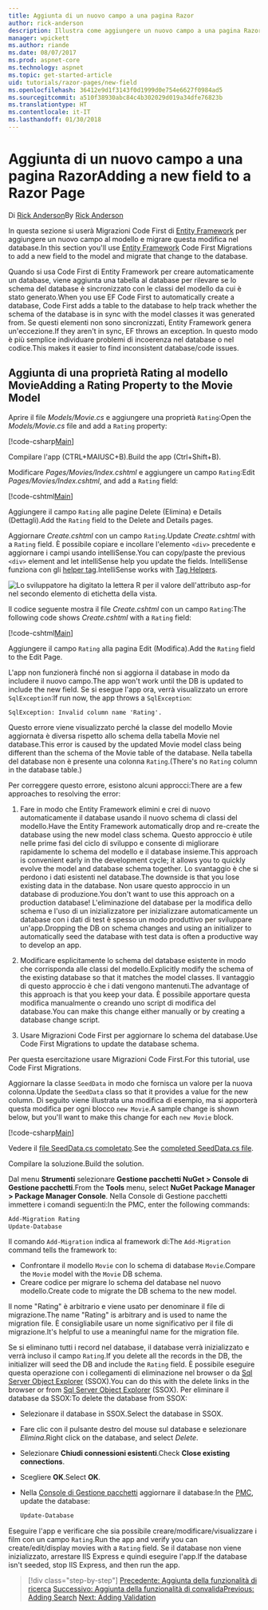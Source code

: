 ```yaml
---
title: Aggiunta di un nuovo campo a una pagina Razor
author: rick-anderson
description: Illustra come aggiungere un nuovo campo a una pagina Razor con Entity Framework Core
manager: wpickett
ms.author: riande
ms.date: 08/07/2017
ms.prod: aspnet-core
ms.technology: aspnet
ms.topic: get-started-article
uid: tutorials/razor-pages/new-field
ms.openlocfilehash: 36412e9d1f3143f0d1999d0e754e6627f0984ad5
ms.sourcegitcommit: a510f38930abc84c4b302029d019a34dfe76823b
ms.translationtype: HT
ms.contentlocale: it-IT
ms.lasthandoff: 01/30/2018
---
```

# <a name="adding-a-new-field-to-a-razor-page"></a><span data-ttu-id="c04ab-103">Aggiunta di un nuovo campo a una pagina Razor</span><span class="sxs-lookup"><span data-stu-id="c04ab-103">Adding a new field to a Razor Page</span></span>

<span data-ttu-id="c04ab-104">Di [Rick Anderson](https://twitter.com/RickAndMSFT)</span><span class="sxs-lookup"><span data-stu-id="c04ab-104">By [Rick Anderson](https://twitter.com/RickAndMSFT)</span></span>

<span data-ttu-id="c04ab-105">In questa sezione si userà Migrazioni Code First di [Entity Framework](https://docs.microsoft.com/ef/core/get-started/aspnetcore/new-db) per aggiungere un nuovo campo al modello e migrare questa modifica nel database.</span><span class="sxs-lookup"><span data-stu-id="c04ab-105">In this section you'll use [Entity Framework](https://docs.microsoft.com/ef/core/get-started/aspnetcore/new-db) Code First Migrations to add a new field to the model and migrate that change to the database.</span></span>

<span data-ttu-id="c04ab-106">Quando si usa Code First di Entity Framework per creare automaticamente un database, viene aggiunta una tabella al database per rilevare se lo schema del database è sincronizzato con le classi del modello da cui è stato generato.</span><span class="sxs-lookup"><span data-stu-id="c04ab-106">When you use EF Code First to automatically create a database, Code First adds a table to the database to help track whether the schema of the database is in sync with the model classes it was generated from.</span></span> <span data-ttu-id="c04ab-107">Se questi elementi non sono sincronizzati, Entity Framework genera un'eccezione.</span><span class="sxs-lookup"><span data-stu-id="c04ab-107">If they aren't in sync, EF throws an exception.</span></span> <span data-ttu-id="c04ab-108">In questo modo è più semplice individuare problemi di incoerenza nel database o nel codice.</span><span class="sxs-lookup"><span data-stu-id="c04ab-108">This makes it easier to find inconsistent database/code issues.</span></span>

## <a name="adding-a-rating-property-to-the-movie-model"></a><span data-ttu-id="c04ab-109">Aggiunta di una proprietà Rating al modello Movie</span><span class="sxs-lookup"><span data-stu-id="c04ab-109">Adding a Rating Property to the Movie Model</span></span>

<span data-ttu-id="c04ab-110">Aprire il file *Models/Movie.cs* e aggiungere una proprietà `Rating`:</span><span class="sxs-lookup"><span data-stu-id="c04ab-110">Open the *Models/Movie.cs* file and add a `Rating` property:</span></span>

[!code-csharp[Main](razor-pages-start/sample/RazorPagesMovie/Models/MovieDateRating.cs?highlight=11&range=7-18)]

<span data-ttu-id="c04ab-111">Compilare l'app (CTRL+MAIUSC+B).</span><span class="sxs-lookup"><span data-stu-id="c04ab-111">Build the app (Ctrl+Shift+B).</span></span>

<span data-ttu-id="c04ab-112">Modificare *Pages/Movies/Index.cshtml* e aggiungere un campo `Rating`:</span><span class="sxs-lookup"><span data-stu-id="c04ab-112">Edit *Pages/Movies/Index.cshtml*, and add a `Rating` field:</span></span>

[!code-cshtml[Main](razor-pages-start/sample/RazorPagesMovie/Pages/Movies/Index.cshtml?highlight=40-42,61-63)]

<span data-ttu-id="c04ab-113">Aggiungere il campo `Rating` alle pagine Delete (Elimina) e Details (Dettagli).</span><span class="sxs-lookup"><span data-stu-id="c04ab-113">Add the `Rating` field to the Delete and Details pages.</span></span>

<span data-ttu-id="c04ab-114">Aggiornare *Create.cshtml* con un campo `Rating`.</span><span class="sxs-lookup"><span data-stu-id="c04ab-114">Update *Create.cshtml* with a `Rating` field.</span></span> <span data-ttu-id="c04ab-115">È possibile copiare e incollare l'elemento `<div>` precedente e aggiornare i campi usando intelliSense.</span><span class="sxs-lookup"><span data-stu-id="c04ab-115">You can copy/paste the previous `<div>` element and let intelliSense help you update the fields.</span></span> <span data-ttu-id="c04ab-116">IntelliSense funziona con gli [helper tag](xref:mvc/views/tag-helpers/intro).</span><span class="sxs-lookup"><span data-stu-id="c04ab-116">IntelliSense works with [Tag Helpers](xref:mvc/views/tag-helpers/intro).</span></span>

![Lo sviluppatore ha digitato la lettera R per il valore dell'attributo asp-for nel secondo elemento di etichetta della vista.](new-field/_static/cr.png)

<span data-ttu-id="c04ab-120">Il codice seguente mostra il file *Create.cshtml* con un campo `Rating`:</span><span class="sxs-lookup"><span data-stu-id="c04ab-120">The following code shows *Create.cshtml* with a `Rating` field:</span></span>

[!code-cshtml[Main](razor-pages-start/sample/RazorPagesMovie/Pages/Movies/Create.cshtml?highlight=36-40)]

<span data-ttu-id="c04ab-121">Aggiungere il campo `Rating` alla pagina Edit (Modifica).</span><span class="sxs-lookup"><span data-stu-id="c04ab-121">Add the `Rating` field to the Edit Page.</span></span>

<span data-ttu-id="c04ab-122">L'app non funzionerà finché non si aggiorna il database in modo da includere il nuovo campo.</span><span class="sxs-lookup"><span data-stu-id="c04ab-122">The app won't work until the DB is updated to include the new field.</span></span> <span data-ttu-id="c04ab-123">Se si esegue l'app ora, verrà visualizzato un errore `SqlException`:</span><span class="sxs-lookup"><span data-stu-id="c04ab-123">If run now, the app throws a `SqlException`:</span></span>

```
SqlException: Invalid column name 'Rating'.
```

<span data-ttu-id="c04ab-124">Questo errore viene visualizzato perché la classe del modello Movie aggiornata è diversa rispetto allo schema della tabella Movie nel database.</span><span class="sxs-lookup"><span data-stu-id="c04ab-124">This error is caused by the updated Movie model class being different than the schema of the Movie table of the database.</span></span> <span data-ttu-id="c04ab-125">Nella tabella del database non è presente una colonna `Rating`.</span><span class="sxs-lookup"><span data-stu-id="c04ab-125">(There's no `Rating` column in the database table.)</span></span>

<span data-ttu-id="c04ab-126">Per correggere questo errore, esistono alcuni approcci:</span><span class="sxs-lookup"><span data-stu-id="c04ab-126">There are a few approaches to resolving the error:</span></span>

1. <span data-ttu-id="c04ab-127">Fare in modo che Entity Framework elimini e crei di nuovo automaticamente il database usando il nuovo schema di classi del modello.</span><span class="sxs-lookup"><span data-stu-id="c04ab-127">Have the Entity Framework automatically drop and re-create the database using  the new model class schema.</span></span> <span data-ttu-id="c04ab-128">Questo approccio è utile nelle prime fasi del ciclo di sviluppo e consente di migliorare rapidamente lo schema del modello e il database insieme.</span><span class="sxs-lookup"><span data-stu-id="c04ab-128">This approach is convenient early in the development cycle; it allows you to quickly evolve the model and database schema together.</span></span> <span data-ttu-id="c04ab-129">Lo svantaggio è che si perdono i dati esistenti nel database.</span><span class="sxs-lookup"><span data-stu-id="c04ab-129">The downside is that you lose existing data in the database.</span></span> <span data-ttu-id="c04ab-130">Non usare questo approccio in un database di produzione.</span><span class="sxs-lookup"><span data-stu-id="c04ab-130">You don't want to use this approach on a production database!</span></span> <span data-ttu-id="c04ab-131">L'eliminazione del database per la modifica dello schema e l'uso di un inizializzatore per inizializzare automaticamente un database con i dati di test è spesso un modo produttivo per sviluppare un'app.</span><span class="sxs-lookup"><span data-stu-id="c04ab-131">Dropping the DB on schema changes and using an initializer to automatically seed the database with test data is often a productive way to develop an app.</span></span>

2. <span data-ttu-id="c04ab-132">Modificare esplicitamente lo schema del database esistente in modo che corrisponda alle classi del modello.</span><span class="sxs-lookup"><span data-stu-id="c04ab-132">Explicitly modify the schema of the existing database so that it matches the model classes.</span></span> <span data-ttu-id="c04ab-133">Il vantaggio di questo approccio è che i dati vengono mantenuti.</span><span class="sxs-lookup"><span data-stu-id="c04ab-133">The advantage of this approach is that you keep your data.</span></span> <span data-ttu-id="c04ab-134">È possibile apportare questa modifica manualmente o creando uno script di modifica del database.</span><span class="sxs-lookup"><span data-stu-id="c04ab-134">You can make this change either manually or by creating a database change script.</span></span>

3. <span data-ttu-id="c04ab-135">Usare Migrazioni Code First per aggiornare lo schema del database.</span><span class="sxs-lookup"><span data-stu-id="c04ab-135">Use Code First Migrations to update the database schema.</span></span>

<span data-ttu-id="c04ab-136">Per questa esercitazione usare Migrazioni Code First.</span><span class="sxs-lookup"><span data-stu-id="c04ab-136">For this tutorial, use Code First Migrations.</span></span>

<span data-ttu-id="c04ab-137">Aggiornare la classe `SeedData` in modo che fornisca un valore per la nuova colonna.</span><span class="sxs-lookup"><span data-stu-id="c04ab-137">Update the `SeedData` class so that it provides a value for the new column.</span></span> <span data-ttu-id="c04ab-138">Di seguito viene illustrata una modifica di esempio, ma si apporterà questa modifica per ogni blocco `new Movie`.</span><span class="sxs-lookup"><span data-stu-id="c04ab-138">A sample change is shown below, but you'll want to make this change for each `new Movie` block.</span></span>

[!code-csharp[Main](razor-pages-start/sample/RazorPagesMovie/Models/SeedDataRating.cs?name=snippet1&highlight=8)]

<span data-ttu-id="c04ab-139">Vedere il [file SeedData.cs completato](https://github.com/aspnet/Docs/blob/master/aspnetcore/tutorials/razor-pages/razor-pages-start/sample/RazorPagesMovie/Models/SeedDataRating.cs).</span><span class="sxs-lookup"><span data-stu-id="c04ab-139">See the [completed SeedData.cs file](https://github.com/aspnet/Docs/blob/master/aspnetcore/tutorials/razor-pages/razor-pages-start/sample/RazorPagesMovie/Models/SeedDataRating.cs).</span></span>

<span data-ttu-id="c04ab-140">Compilare la soluzione.</span><span class="sxs-lookup"><span data-stu-id="c04ab-140">Build the solution.</span></span>

<a name="pmc"></a> <span data-ttu-id="c04ab-141">Dal menu **Strumenti** selezionare **Gestione pacchetti NuGet > Console di Gestione pacchetti**.</span><span class="sxs-lookup"><span data-stu-id="c04ab-141">From the **Tools** menu, select **NuGet Package Manager > Package Manager Console**.</span></span>
<span data-ttu-id="c04ab-142">Nella Console di Gestione pacchetti immettere i comandi seguenti:</span><span class="sxs-lookup"><span data-stu-id="c04ab-142">In the PMC, enter the following commands:</span></span>

```powershell
Add-Migration Rating
Update-Database
```

<span data-ttu-id="c04ab-143">Il comando `Add-Migration` indica al framework di:</span><span class="sxs-lookup"><span data-stu-id="c04ab-143">The `Add-Migration` command tells the framework to:</span></span>

* <span data-ttu-id="c04ab-144">Confrontare il modello `Movie` con lo schema di database `Movie`.</span><span class="sxs-lookup"><span data-stu-id="c04ab-144">Compare the `Movie` model with the `Movie` DB schema.</span></span>
* <span data-ttu-id="c04ab-145">Creare codice per migrare lo schema del database nel nuovo modello.</span><span class="sxs-lookup"><span data-stu-id="c04ab-145">Create code to migrate the DB schema to the new model.</span></span>

<span data-ttu-id="c04ab-146">Il nome "Rating" è arbitrario e viene usato per denominare il file di migrazione.</span><span class="sxs-lookup"><span data-stu-id="c04ab-146">The name "Rating" is arbitrary and is used to name the migration file.</span></span> <span data-ttu-id="c04ab-147">È consigliabile usare un nome significativo per il file di migrazione.</span><span class="sxs-lookup"><span data-stu-id="c04ab-147">It's helpful to use a meaningful name for the migration file.</span></span>

<a name="ssox"></a> <span data-ttu-id="c04ab-148">Se si eliminano tutti i record nel database, il database verrà inizializzato e verrà incluso il campo `Rating`.</span><span class="sxs-lookup"><span data-stu-id="c04ab-148">If you delete all the records in the DB, the initializer will seed the DB and include the `Rating` field.</span></span> <span data-ttu-id="c04ab-149">È possibile eseguire questa operazione con i collegamenti di eliminazione nel browser o da [Sql Server Object Explorer](xref:tutorials/razor-pages/sql#ssox) (SSOX).</span><span class="sxs-lookup"><span data-stu-id="c04ab-149">You can do this with the delete links in the browser or from [Sql Server Object Explorer](xref:tutorials/razor-pages/sql#ssox) (SSOX).</span></span> <span data-ttu-id="c04ab-150">Per eliminare il database da SSOX:</span><span class="sxs-lookup"><span data-stu-id="c04ab-150">To delete the database from SSOX:</span></span>

* <span data-ttu-id="c04ab-151">Selezionare il database in SSOX.</span><span class="sxs-lookup"><span data-stu-id="c04ab-151">Select the database in SSOX.</span></span>
* <span data-ttu-id="c04ab-152">Fare clic con il pulsante destro del mouse sul database e selezionare *Elimina*.</span><span class="sxs-lookup"><span data-stu-id="c04ab-152">Right click on the database, and select *Delete*.</span></span>
* <span data-ttu-id="c04ab-153">Selezionare **Chiudi connessioni esistenti**.</span><span class="sxs-lookup"><span data-stu-id="c04ab-153">Check **Close existing connections**.</span></span>
* <span data-ttu-id="c04ab-154">Scegliere **OK**.</span><span class="sxs-lookup"><span data-stu-id="c04ab-154">Select **OK**.</span></span>
* <span data-ttu-id="c04ab-155">Nella [Console di Gestione pacchetti](xref:tutorials/razor-pages/new-field#pmc) aggiornare il database:</span><span class="sxs-lookup"><span data-stu-id="c04ab-155">In the [PMC](xref:tutorials/razor-pages/new-field#pmc), update the database:</span></span>

  ```powershell
  Update-Database
  ```

<span data-ttu-id="c04ab-156">Eseguire l'app e verificare che sia possibile creare/modificare/visualizzare i film con un campo `Rating`.</span><span class="sxs-lookup"><span data-stu-id="c04ab-156">Run the app and verify you can create/edit/display movies with a `Rating` field.</span></span> <span data-ttu-id="c04ab-157">Se il database non viene inizializzato, arrestare IIS Express e quindi eseguire l'app.</span><span class="sxs-lookup"><span data-stu-id="c04ab-157">If the database isn't seeded, stop IIS Express, and then run the app.</span></span>

>[!div class="step-by-step"]
<span data-ttu-id="c04ab-158">[Precedente: Aggiunta della funzionalità di ricerca](xref:tutorials/razor-pages/search)
[Successivo: Aggiunta della funzionalità di convalida](xref:tutorials/razor-pages/validation)</span><span class="sxs-lookup"><span data-stu-id="c04ab-158">[Previous: Adding Search](xref:tutorials/razor-pages/search)
[Next: Adding Validation](xref:tutorials/razor-pages/validation)</span></span>
